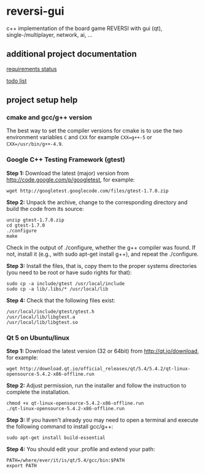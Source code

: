 # reversi-gui
c++ implementation of the board game REVERSI with gui (qt), single-/multiplayer, network, ai, ...

## additional project documentation
[requirements status](REQUIREMENTS.md)

[todo list](TASKS.md)

## project setup help

### cmake and gcc/g++ version
The best way to set the compiler versions for cmake is to use the two environment variables `C` and `CXX` for example `CXX=g++-5` or `CXX=/usr/bin/g++-4.9`.

### Google C++ Testing Framework (gtest)

**Step 1:** Download the latest (major) version from http://code.google.com/p/googletest, for example:
```
wget http://googletest.googlecode.com/files/gtest-1.7.0.zip
```

**Step 2:** Unpack the archive, change to the corresponding directory and build the code from its source:
```
unzip gtest-1.7.0.zip
cd gtest-1.7.0
./configure
make
```
Check in the output of ./configure, whether the g++ compiler was found. If not, install it (e.g., with sudo apt-get install g++), and repeat the ./configure.

**Step 3:** Install the files, that is, copy them to the proper systems directories (you need to be root or have sudo rights for that):
```
sudo cp -a include/gtest /usr/local/include
sudo cp -a lib/.libs/* /usr/local/lib
```

**Step 4:** Check that the following files exist:
```
/usr/local/include/gtest/gtest.h
/usr/local/lib/libgtest.a
/usr/local/lib/libgtest.so
```

### Qt 5 on Ubuntu/linux

**Step 1:** Download the latest version (32 or 64bit) from http://qt.io/download, for example:
```
wget http://download.qt.io/official_releases/qt/5.4/5.4.2/qt-linux-opensource-5.4.2-x86-offline.run
```

**Step 2:** 
Adjust permission, run the installer and follow the instruction to complete the installation.
```
chmod +x qt-linux-opensource-5.4.2-x86-offline.run
./qt-linux-opensource-5.4.2-x86-offline.run
```

**Step 3:** If you haven't already you may need to open a terminal and execute the following command to install gcc/g++:
```
sudo apt-get install build-essential
```

**Step 4:** You should edit your .profile and extend your path:
```
PATH=/where/ever/it/is/qt/5.4/gcc/bin:$PATH
export PATH
```
